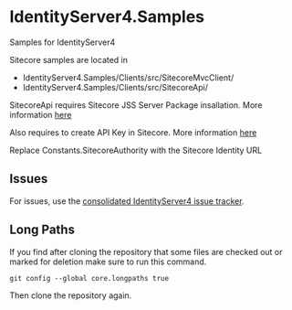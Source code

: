 # IdentityServer4.Samples
Samples for IdentityServer4

Sitecore samples are located in

* IdentityServer4.Samples/Clients/src/SitecoreMvcClient/
* IdentityServer4.Samples/Clients/src/SitecoreApi/

SitecoreApi requires Sitecore JSS Server Package insallation. More information [here](https://jss.sitecore.com/docs/getting-started/jss-server-install)

Also requires to create API Key in Sitecore. More information [here](https://jss.sitecore.com/docs/getting-started/app-deployment)

Replace Constants.SitecoreAuthority with the Sitecore Identity URL

## Issues

For issues, use the [consolidated IdentityServer4 issue tracker](https://github.com/IdentityServer/IdentityServer4/issues).

## Long Paths

If you find after cloning the repository that some files are checked out or marked for deletion make sure to run this command.

    git config --global core.longpaths true

Then clone the repository again.
